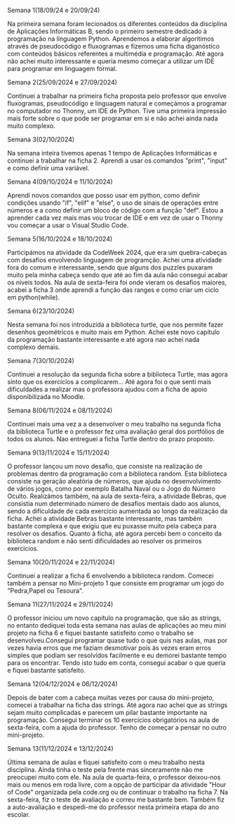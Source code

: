 Semana 1(18/09/24 e 20/09/24)

Na primeira semana foram lecionados os diferentes conteúdos da disciplina de Aplicações Informáticas B, sendo o primeiro semestre 
dedicado à programação na linguagem Python. Aprendemos a elaborar algoritimos através de pseudocódigo e fluxogramas e fizemos uma
ficha diganóstico com conteúdos básicos referentes a multimédia e programação. Até agora não achei muito interessante e queria mesmo 
começar a utilizar um IDE para programar em linguagem formal.

Semana 2(25/09/2024 e 27/09/2024)

Continuei a trabalhar na primeira ficha proposta pelo professor que envolve fluxogramas, pseudocódigo e linguagem natural e começámos
a programar no computador no Thonny, um IDE de Python. Tive uma primeira impressão mais forte sobre o que pode ser programar em si e não
achei ainda nada muito complexo.

Semana 3(02/10/2024)

Na semana inteira tivemos apenas 1 tempo de Aplicações Informáticas e continuei a trabalhar na ficha 2. Aprendi a usar os comandos "print",
"input" e como definir uma variável.

Semana 4(09/10/2024 e 11/10/2024)

Aprendi novos comandos que posso usar em python, como definir condições usando "if", "elif" e "else", o uso de sinais de operações entre
números e a como definir um bloco de código com a função "def". Estou a aprender cada vez mais mas vou trocar de IDE e em vez de usar o Thonny vou começar a usar o Visual Studio Code.

Semana 5(16/10/2024 e 18/10/2024)

Participámos na atividade da CodeWeek 2024, que era um quebra-cabeças com desafios envolvendo linguagem de programção. Achei uma atividade fora do
comum e interessante, sendo que alguns dos puzzles puxaram muito pela minha cabeça sendo que até ao fim da aula não consegui acabar
os níveis todos. Na aula de sexta-feira foi onde vieram os desafios maiores, acabei a ficha 3 onde aprendi a função das ranges e como criar um ciclo
em python(while).

Semana 6(23/10/2024)

Nesta semana foi nos introduzida a biblioteca turtle, que nos permite fazer desenhos geométricos e muito mais em Python. Achei este novo capítulo da programação
bastante interessante e até agora nao achei nada complexo demais.

Semana 7(30/10/2024)

Continuei a resolução da segunda ficha sobre a biblioteca Turtle, mas agora sinto que os exercícios a complicarem... Até agora foi o que senti mais dificuldades
a realizar mas o professora ajudou com a ficha de apoio disponibilizada no Moodle.

Semana 8(06/11/2024 e 08/11/2024)

Continuei mais uma vez a a desenvolver o meu trabalho na segunda ficha da biblioteca Turtle e o professor fez uma avaliação geral dos portfólios de todos os alunos.
Nao entreguei a ficha Turtle dentro do prazo proposto.

Semana 9(13/11/2024 e 15/11/2024)

O professor lançou um novo desafio, que consiste na realização de problemas dentro da programação com a biblioteca random. Esta biblioteca consiste na geração aleatória de
números, que ajuda no desenvolvimento de vários jogos, como por exemplo Batalha Naval ou o Jogo do Número Oculto. Realizámos também, na aula de sexta-feira, a atividade 
Bebras, que consistia num determinado número de desafios mentais dado aos alunos, sendo a dificuldade de cada exercício aumentada ao longo da realização da ficha. Achei a 
atividade Bebras bastante interessante, mas também bastante complexa e que exigiu que eu puxasse muito pela cabeça para resolver os desafios. Quanto à ficha, até agora percebi
bem o conceito da biblioteca random e não senti dificuldades ao resolver os primeiros exercícios.

Semana 10(20/11/2024 e 22/11/2024)

Continuei a realizar a ficha 6 envolvendo a biblioteca random. Comecei também a pensar no Mini-projeto 1 que consiste em programar um jogo do "Pedra,Papel ou Tesoura".

Semana 11(27/11/2024 e 29/11/2024)

O professor iniciou um novo capítulo na programação, que são as strings, no entanto dediquei toda esta semana nas aulas de aplicações ao meu mini projeto na ficha 6
e fiquei bastante satisfeito como o trabalho se desenvolveu.Consegui programar quase tudo o que quis nas aulas, mas por vezes havia erros que me faziam desmotivar pois às vezes eram erros simples que podiam ser resolvidos facilmente e eu demorei bastante tempo para os encontrar. Tendo isto tudo em conta, consegui acabar o que queria e fiquei bastante satisfeito.

Semana 12(04/12/2024 e 06/12/2024)

Depois de bater com a cabeça muitas vezes por causa do mini-projeto, comecei a trabalhar na ficha das strings. Até agora nao achei que as strings sejam muito complicadas e parecem um pilar 
bastante importante na programação. Consegui terminar os 10 exercícios obrigatórios na aula de sexta-feira, com a ajuda do professor. Tenho de começar a pensar no outro mini-projeto.
 
Semana 13(11/12/2024 e 13/12/2024)

Última semana de aulas e fiquei satisfeito com o meu trabalho nesta disciplina. Ainda tinha o teste pela frente mas sinceramente não me preocupei muito com ele. Na aula de quarta-feira, o professor deixou-nos mais ou menos em roda livre, com a opção de participar da atividade "Hour of Code" organizada pela code.org ou de continuar o trabalho na ficha 7. Na sexta-feira, fiz o teste de avaliação e correu me bastante bem. Também fiz a auto-avaliação e despedi-me do professor nesta primeira etapa do ano escolar.


